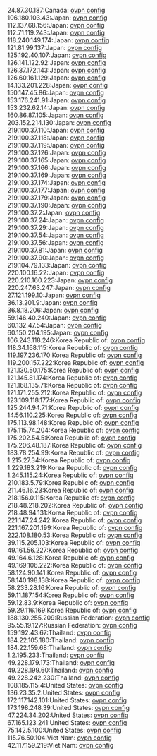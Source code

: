 24.87.30.187:Canada: [ovpn config](vpn/24_87_30_187.ovpn)  
106.180.103.43:Japan: [ovpn config](vpn/106_180_103_43.ovpn)  
112.137.68.156:Japan: [ovpn config](vpn/112_137_68_156.ovpn)  
112.71.119.243:Japan: [ovpn config](vpn/112_71_119_243.ovpn)  
118.240.149.174:Japan: [ovpn config](vpn/118_240_149_174.ovpn)  
121.81.99.137:Japan: [ovpn config](vpn/121_81_99_137.ovpn)  
125.192.40.107:Japan: [ovpn config](vpn/125_192_40_107.ovpn)  
126.141.122.92:Japan: [ovpn config](vpn/126_141_122_92.ovpn)  
126.37.172.143:Japan: [ovpn config](vpn/126_37_172_143.ovpn)  
126.60.161.129:Japan: [ovpn config](vpn/126_60_161_129.ovpn)  
14.133.201.228:Japan: [ovpn config](vpn/14_133_201_228.ovpn)  
150.147.45.86:Japan: [ovpn config](vpn/150_147_45_86.ovpn)  
153.176.241.91:Japan: [ovpn config](vpn/153_176_241_91.ovpn)  
153.232.62.14:Japan: [ovpn config](vpn/153_232_62_14.ovpn)  
160.86.87.105:Japan: [ovpn config](vpn/160_86_87_105.ovpn)  
203.152.214.130:Japan: [ovpn config](vpn/203_152_214_130.ovpn)  
219.100.37.110:Japan: [ovpn config](vpn/219_100_37_110.ovpn)  
219.100.37.118:Japan: [ovpn config](vpn/219_100_37_118.ovpn)  
219.100.37.119:Japan: [ovpn config](vpn/219_100_37_119.ovpn)  
219.100.37.126:Japan: [ovpn config](vpn/219_100_37_126.ovpn)  
219.100.37.165:Japan: [ovpn config](vpn/219_100_37_165.ovpn)  
219.100.37.166:Japan: [ovpn config](vpn/219_100_37_166.ovpn)  
219.100.37.169:Japan: [ovpn config](vpn/219_100_37_169.ovpn)  
219.100.37.174:Japan: [ovpn config](vpn/219_100_37_174.ovpn)  
219.100.37.177:Japan: [ovpn config](vpn/219_100_37_177.ovpn)  
219.100.37.179:Japan: [ovpn config](vpn/219_100_37_179.ovpn)  
219.100.37.190:Japan: [ovpn config](vpn/219_100_37_190.ovpn)  
219.100.37.2:Japan: [ovpn config](vpn/219_100_37_2.ovpn)  
219.100.37.24:Japan: [ovpn config](vpn/219_100_37_24.ovpn)  
219.100.37.29:Japan: [ovpn config](vpn/219_100_37_29.ovpn)  
219.100.37.54:Japan: [ovpn config](vpn/219_100_37_54.ovpn)  
219.100.37.56:Japan: [ovpn config](vpn/219_100_37_56.ovpn)  
219.100.37.81:Japan: [ovpn config](vpn/219_100_37_81.ovpn)  
219.100.37.90:Japan: [ovpn config](vpn/219_100_37_90.ovpn)  
219.104.79.133:Japan: [ovpn config](vpn/219_104_79_133.ovpn)  
220.100.16.22:Japan: [ovpn config](vpn/220_100_16_22.ovpn)  
220.210.160.223:Japan: [ovpn config](vpn/220_210_160_223.ovpn)  
220.247.63.247:Japan: [ovpn config](vpn/220_247_63_247.ovpn)  
27.121.199.10:Japan: [ovpn config](vpn/27_121_199_10.ovpn)  
36.13.201.9:Japan: [ovpn config](vpn/36_13_201_9.ovpn)  
36.8.18.206:Japan: [ovpn config](vpn/36_8_18_206.ovpn)  
59.146.40.240:Japan: [ovpn config](vpn/59_146_40_240.ovpn)  
60.132.47.54:Japan: [ovpn config](vpn/60_132_47_54.ovpn)  
60.150.204.195:Japan: [ovpn config](vpn/60_150_204_195.ovpn)  
106.243.118.246:Korea Republic of: [ovpn config](vpn/106_243_118_246.ovpn)  
118.34.168.115:Korea Republic of: [ovpn config](vpn/118_34_168_115.ovpn)  
119.197.236.170:Korea Republic of: [ovpn config](vpn/119_197_236_170.ovpn)  
119.200.157.222:Korea Republic of: [ovpn config](vpn/119_200_157_222.ovpn)  
121.130.50.175:Korea Republic of: [ovpn config](vpn/121_130_50_175.ovpn)  
121.145.81.174:Korea Republic of: [ovpn config](vpn/121_145_81_174.ovpn)  
121.168.135.71:Korea Republic of: [ovpn config](vpn/121_168_135_71.ovpn)  
121.171.255.212:Korea Republic of: [ovpn config](vpn/121_171_255_212.ovpn)  
123.109.118.177:Korea Republic of: [ovpn config](vpn/123_109_118_177.ovpn)  
125.244.94.71:Korea Republic of: [ovpn config](vpn/125_244_94_71.ovpn)  
14.56.110.225:Korea Republic of: [ovpn config](vpn/14_56_110_225.ovpn)  
175.113.98.148:Korea Republic of: [ovpn config](vpn/175_113_98_148.ovpn)  
175.115.74.204:Korea Republic of: [ovpn config](vpn/175_115_74_204.ovpn)  
175.202.54.5:Korea Republic of: [ovpn config](vpn/175_202_54_5.ovpn)  
175.206.48.187:Korea Republic of: [ovpn config](vpn/175_206_48_187.ovpn)  
183.78.254.99:Korea Republic of: [ovpn config](vpn/183_78_254_99.ovpn)  
1.215.27.34:Korea Republic of: [ovpn config](vpn/1_215_27_34.ovpn)  
1.229.183.219:Korea Republic of: [ovpn config](vpn/1_229_183_219.ovpn)  
1.245.115.24:Korea Republic of: [ovpn config](vpn/1_245_115_24.ovpn)  
210.183.5.79:Korea Republic of: [ovpn config](vpn/210_183_5_79.ovpn)  
211.46.16.23:Korea Republic of: [ovpn config](vpn/211_46_16_23.ovpn)  
218.156.0.115:Korea Republic of: [ovpn config](vpn/218_156_0_115.ovpn)  
218.48.218.202:Korea Republic of: [ovpn config](vpn/218_48_218_202.ovpn)  
218.48.94.131:Korea Republic of: [ovpn config](vpn/218_48_94_131.ovpn)  
221.147.24.242:Korea Republic of: [ovpn config](vpn/221_147_24_242.ovpn)  
221.167.201.199:Korea Republic of: [ovpn config](vpn/221_167_201_199.ovpn)  
222.108.180.53:Korea Republic of: [ovpn config](vpn/222_108_180_53.ovpn)  
39.115.205.103:Korea Republic of: [ovpn config](vpn/39_115_205_103.ovpn)  
49.161.56.227:Korea Republic of: [ovpn config](vpn/49_161_56_227.ovpn)  
49.164.6.128:Korea Republic of: [ovpn config](vpn/49_164_6_128.ovpn)  
49.169.106.222:Korea Republic of: [ovpn config](vpn/49_169_106_222.ovpn)  
58.124.90.141:Korea Republic of: [ovpn config](vpn/58_124_90_141.ovpn)  
58.140.198.138:Korea Republic of: [ovpn config](vpn/58_140_198_138.ovpn)  
58.233.28.16:Korea Republic of: [ovpn config](vpn/58_233_28_16.ovpn)  
59.11.187.154:Korea Republic of: [ovpn config](vpn/59_11_187_154.ovpn)  
59.12.83.9:Korea Republic of: [ovpn config](vpn/59_12_83_9.ovpn)  
59.29.116.169:Korea Republic of: [ovpn config](vpn/59_29_116_169.ovpn)  
188.130.255.209:Russian Federation: [ovpn config](vpn/188_130_255_209.ovpn)  
95.55.19.127:Russian Federation: [ovpn config](vpn/95_55_19_127.ovpn)  
159.192.43.67:Thailand: [ovpn config](vpn/159_192_43_67.ovpn)  
184.22.105.180:Thailand: [ovpn config](vpn/184_22_105_180.ovpn)  
184.22.159.68:Thailand: [ovpn config](vpn/184_22_159_68.ovpn)  
1.2.195.233:Thailand: [ovpn config](vpn/1_2_195_233.ovpn)  
49.228.179.173:Thailand: [ovpn config](vpn/49_228_179_173.ovpn)  
49.228.199.60:Thailand: [ovpn config](vpn/49_228_199_60.ovpn)  
49.228.242.230:Thailand: [ovpn config](vpn/49_228_242_230.ovpn)  
108.185.115.4:United States: [ovpn config](vpn/108_185_115_4.ovpn)  
136.23.35.2:United States: [ovpn config](vpn/136_23_35_2.ovpn)  
172.117.142.101:United States: [ovpn config](vpn/172_117_142_101.ovpn)  
173.198.248.39:United States: [ovpn config](vpn/173_198_248_39.ovpn)  
47.224.34.202:United States: [ovpn config](vpn/47_224_34_202.ovpn)  
67.165.123.241:United States: [ovpn config](vpn/67_165_123_241.ovpn)  
75.142.5.100:United States: [ovpn config](vpn/75_142_5_100.ovpn)  
115.76.50.104:Viet Nam: [ovpn config](vpn/115_76_50_104.ovpn)  
42.117.159.219:Viet Nam: [ovpn config](vpn/42_117_159_219.ovpn)  
